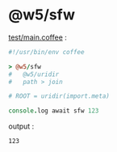 [‼️]: ✏️README.mdt

# @w5/sfw

[test/main.coffee](./test/main.coffee) :

```coffee
#!/usr/bin/env coffee

> @w5/sfw
#   @w5/uridir
#   path > join

# ROOT = uridir(import.meta)

console.log await sfw 123
```

output :

```
123
```
